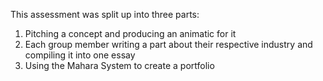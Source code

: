 This assessment was split up into three parts:
1. Pitching a concept and producing an animatic for it
2. Each group member writing a part about their respective industry and compiling it into one essay
3. Using the Mahara System to create a portfolio
